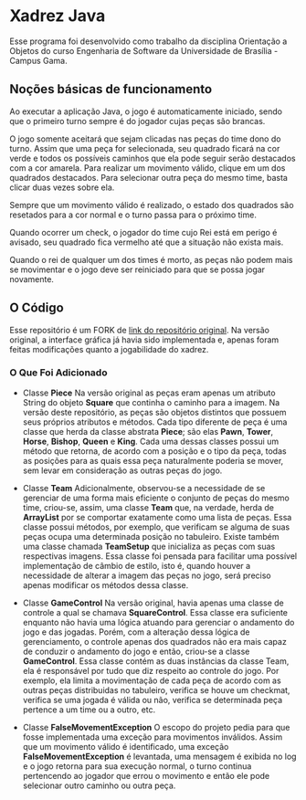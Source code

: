 # Xadrez Java

Esse programa foi desenvolvido como trabalho da disciplina Orientação a Objetos do curso Engenharia de Software da Universidade de Brasília - Campus Gama.

## Noções básicas de funcionamento

Ao executar a aplicação Java, o jogo é automaticamente iniciado, sendo que o primeiro turno sempre é do jogador cujas peças são brancas.

O jogo somente aceitará que sejam clicadas nas peças do time dono do turno. Assim que uma peça for selecionada, seu quadrado ficará na cor verde e todos os possíveis caminhos que ela pode seguir serão destacados com a cor amarela. Para realizar um movimento válido, clique em um dos quadrados destacados. Para selecionar outra peça do mesmo time, basta clicar duas vezes sobre ela.

Sempre que um movimento válido é realizado, o estado dos quadrados são resetados para a cor normal e o turno passa para o próximo time.

Quando ocorrer um check, o jogador do time cujo Rei está em perigo é avisado, seu quadrado fica vermelho até que a situação não exista mais.

Quando o rei de qualquer um dos times é morto, as peças não podem mais se movimentar e o jogo deve ser reiniciado para que se possa jogar novamente.

## O Código

Esse repositório é um FORK de [link do repositório original](https://gitlab.com/monitoria_oo_2015_1/Chess).
Na versão original, a interface gráfica já havia sido implementada e, apenas foram feitas modificações quanto a jogabilidade do xadrez.

### O Que Foi Adicionado

* Classe **Piece** 
	Na versão original as peças eram apenas um atributo String do objeto **Square** que continha o caminho para a imagem.
	Na versão deste repositório, as peças são objetos distintos que possuem seus próprios atributos e métodos. Cada tipo diferente de peça é uma classe que herda da classe abstrata **Piece**; são elas **Pawn**, **Tower**, **Horse**, **Bishop**, **Queen** e **King**.
	Cada uma dessas classes possui um método que retorna, de acordo com a posição e o tipo da peça, todas as posições para as quais essa peça naturalmente poderia se mover, sem levar em consideração as outras peças do jogo.

* Classe **Team**
	Adicionalmente, observou-se a necessidade de se gerenciar de uma forma mais eficiente o conjunto de peças do mesmo time, criou-se, assim, uma classe **Team** que, na verdade, herda de **ArrayList<Piece>** por se comportar exatamente como uma lista de peças. Essa classe possui métodos, por exemplo, que verificam se alguma de suas peças ocupa uma determinada posição no tabuleiro.
	Existe também uma classe chamada **TeamSetup** que inicializa as peças com suas respectivas imagens. Essa classe foi pensada para facilitar uma possível implementação de câmbio de estilo, isto é, quando houver a necessidade de alterar a imagem das peças no jogo, será preciso apenas modificar os métodos dessa classe.	

* Classe **GameControl**
	Na versão original, havia apenas uma classe de controle a qual se chamava **SquareControl**. Essa classe era suficiente enquanto não havia uma lógica atuando para gerenciar o andamento do jogo e das jogadas. Porém, com a alteração dessa lógica de gerenciamento, o controle apenas dos quadrados não era mais capaz de conduzir o andamento do jogo e então, criou-se a classe **GameControl**.
	Essa classe contém as duas instâncias da classe Team, ela é responsável por tudo que diz respeito ao controle do jogo. Por exemplo, ela limita a movimentação de cada peça de acordo com as outras peças distribuidas no tabuleiro, verifica se houve um checkmat, verifica se uma jogada é válida ou não, verifica se determinada peça pertence a um time ou a outro, etc.
	
* Classe **FalseMovementException**
	O escopo do projeto pedia para que fosse implementada uma exceção para movimentos inválidos. Assim que um movimento válido é identificado, uma exceção **FalseMovementException** é levantada, uma mensagem é exibida no log e o jogo retorna para sua execução normal, o turno continua pertencendo ao jogador que errou o movimento e então ele pode selecionar outro caminho ou outra peça.



